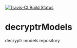 [![Travis-CI Build Status](https://travis-ci.org/decryptr/decryptrModels.svg?branch=master)](https://travis-ci.org/decryptr/decryptrModels)

# decryptrModels

decryptr models repository
